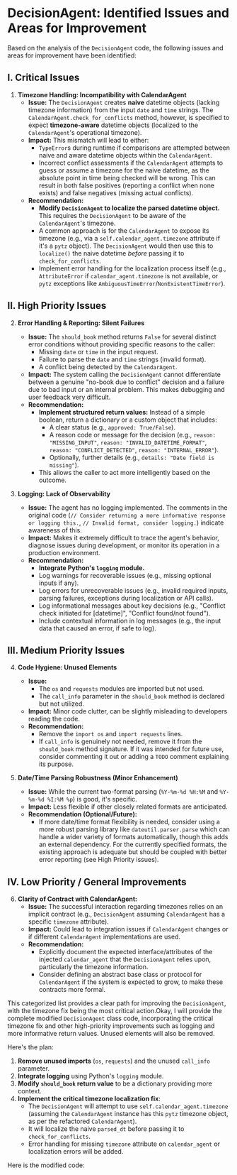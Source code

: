 # DecisionAgent: Identified Issues and Areas for Improvement

Based on the analysis of the `DecisionAgent` code, the following issues and areas for improvement have been identified:

## I. Critical Issues

1.  **Timezone Handling: Incompatibility with CalendarAgent**
    *   **Issue:** The `DecisionAgent` creates **naive** datetime objects (lacking timezone information) from the input `date` and `time` strings. The `CalendarAgent.check_for_conflicts` method, however, is specified to expect **timezone-aware** datetime objects (localized to the `CalendarAgent`'s operational timezone).
    *   **Impact:** This mismatch will lead to either:
        *   `TypeError`s during runtime if comparisons are attempted between naive and aware datetime objects within the `CalendarAgent`.
        *   Incorrect conflict assessments if the `CalendarAgent` attempts to guess or assume a timezone for the naive datetime, as the absolute point in time being checked will be wrong. This can result in both false positives (reporting a conflict when none exists) and false negatives (missing actual conflicts).
    *   **Recommendation:**
        *   **Modify `DecisionAgent` to localize the parsed datetime object.** This requires the `DecisionAgent` to be aware of the `CalendarAgent`'s timezone.
        *   A common approach is for the `CalendarAgent` to expose its timezone (e.g., via a `self.calendar_agent.timezone` attribute if it's a `pytz` object). The `DecisionAgent` would then use this to `localize()` the naive datetime *before* passing it to `check_for_conflicts`.
        *   Implement error handling for the localization process itself (e.g., `AttributeError` if `calendar_agent.timezone` is not available, or `pytz` exceptions like `AmbiguousTimeError`/`NonExistentTimeError`).

## II. High Priority Issues

2.  **Error Handling & Reporting: Silent Failures**
    *   **Issue:** The `should_book` method returns `False` for several distinct error conditions without providing specific reasons to the caller:
        *   Missing `date` or `time` in the input request.
        *   Failure to parse the `date` and `time` strings (invalid format).
        *   A conflict being detected by the `CalendarAgent`.
    *   **Impact:** The system calling the `DecisionAgent` cannot differentiate between a genuine "no-book due to conflict" decision and a failure due to bad input or an internal problem. This makes debugging and user feedback very difficult.
    *   **Recommendation:**
        *   **Implement structured return values:** Instead of a simple boolean, return a dictionary or a custom object that includes:
            *   A clear status (e.g., `approved: True/False`).
            *   A reason code or message for the decision (e.g., `reason: "MISSING_INPUT"`, `reason: "INVALID_DATETIME_FORMAT"`, `reason: "CONFLICT_DETECTED"`, `reason: "INTERNAL_ERROR"`).
            *   Optionally, further details (e.g., `details: "Date field is missing"`).
        *   This allows the caller to act more intelligently based on the outcome.

3.  **Logging: Lack of Observability**
    *   **Issue:** The agent has no logging implemented. The comments in the original code (`// Consider returning a more informative response or logging this.`, `// Invalid format, consider logging.`) indicate awareness of this.
    *   **Impact:** Makes it extremely difficult to trace the agent's behavior, diagnose issues during development, or monitor its operation in a production environment.
    *   **Recommendation:**
        *   **Integrate Python's `logging` module.**
        *   Log warnings for recoverable issues (e.g., missing optional inputs if any).
        *   Log errors for unrecoverable issues (e.g., invalid required inputs, parsing failures, exceptions during localization or API calls).
        *   Log informational messages about key decisions (e.g., "Conflict check initiated for [datetime]", "Conflict found/not found").
        *   Include contextual information in log messages (e.g., the input data that caused an error, if safe to log).

## III. Medium Priority Issues

4.  **Code Hygiene: Unused Elements**
    *   **Issue:**
        *   The `os` and `requests` modules are imported but not used.
        *   The `call_info` parameter in the `should_book` method is declared but not utilized.
    *   **Impact:** Minor code clutter, can be slightly misleading to developers reading the code.
    *   **Recommendation:**
        *   Remove the `import os` and `import requests` lines.
        *   If `call_info` is genuinely not needed, remove it from the `should_book` method signature. If it was intended for future use, consider commenting it out or adding a `TODO` comment explaining its purpose.

5.  **Date/Time Parsing Robustness (Minor Enhancement)**
    *   **Issue:** While the current two-format parsing (`%Y-%m-%d %H:%M` and `%Y-%m-%d %I:%M %p`) is good, it's specific.
    *   **Impact:** Less flexible if other closely related formats are anticipated.
    *   **Recommendation (Optional/Future):**
        *   If more date/time format flexibility is needed, consider using a more robust parsing library like `dateutil.parser.parse` which can handle a wider variety of formats automatically, though this adds an external dependency. For the currently specified formats, the existing approach is adequate but should be coupled with better error reporting (see High Priority issues).

## IV. Low Priority / General Improvements

6.  **Clarity of Contract with CalendarAgent:**
    *   **Issue:** The successful interaction regarding timezones relies on an implicit contract (e.g., `DecisionAgent` assuming `CalendarAgent` has a specific `timezone` attribute).
    *   **Impact:** Could lead to integration issues if `CalendarAgent` changes or if different `CalendarAgent` implementations are used.
    *   **Recommendation:**
        *   Explicitly document the expected interface/attributes of the injected `calendar_agent` that the `DecisionAgent` relies upon, particularly the timezone information.
        *   Consider defining an abstract base class or protocol for `CalendarAgent` if the system is expected to grow, to make these contracts more formal.

This categorized list provides a clear path for improving the `DecisionAgent`, with the timezone fix being the most critical action.Okay, I will provide the complete modified `DecisionAgent` class code, incorporating the critical timezone fix and other high-priority improvements such as logging and more informative return values. Unused elements will also be removed.

Here's the plan:
1.  **Remove unused imports** (`os`, `requests`) and the unused `call_info` parameter.
2.  **Integrate logging** using Python's `logging` module.
3.  **Modify `should_book` return value** to be a dictionary providing more context.
4.  **Implement the critical timezone localization fix**:
    *   The `DecisionAgent` will attempt to use `self.calendar_agent.timezone` (assuming the `CalendarAgent` instance has this `pytz` timezone object, as per the refactored `CalendarAgent`).
    *   It will localize the naive `parsed_dt` before passing it to `check_for_conflicts`.
    *   Error handling for missing `timezone` attribute on `calendar_agent` or localization errors will be added.

Here is the modified code:
